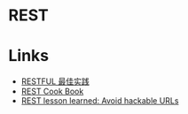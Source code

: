 # REST

# Links
- [RESTFUL 最佳实践](https://www.zybuluo.com/yanbo-ai/note/17890)
- [REST Cook Book](http://restcookbook.com/Basics/hateoas/)
- [REST lesson learned: Avoid hackable URLs ](http://blog.ploeh.dk/2013/05/01/rest-lesson-learned-avoid-hackable-urls/)
